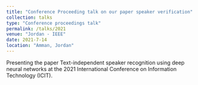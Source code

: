 ```yaml
---
title: "Conference Proceeding talk on our paper speaker verification"
collection: talks
type: "Conference proceedings talk"
permalink: /talks/2021
venue: "Jordan - IEEE"
date: 2021-7-14
location: "Amman, Jordan"
---
```


Presenting the paper Text-independent speaker recognition using deep neural networks at the 2021 International Conference on Information Technology (ICIT). 
